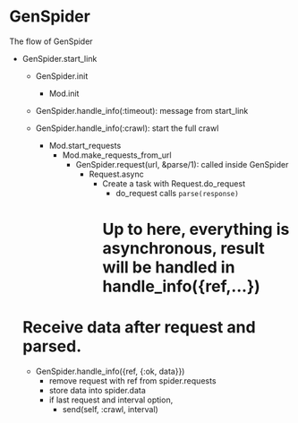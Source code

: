 GenSpider
=========

The flow of GenSpider

- GenSpider.start_link
  - GenSpider.init
    - Mod.init

  - GenSpider.handle_info(:timeout): message from start_link
  - GenSpider.handle_info(:crawl): start the full crawl
    - Mod.start_requests
      - Mod.make_requests_from_url
        - GenSpider.request(url, &parse/1): called inside GenSpider
          - Request.async
            - Create a task with Request.do_request
              - do_request calls `parse(response)`
              # Up to here, everything is asynchronous, result will be handled in handle_info({ref,...})
  # Receive data after request and parsed.
  - GenSpider.handle_info({ref, {:ok, data}})
    - remove request with ref from spider.requests
    - store data into spider.data
    - if last request and interval option,
      - send(self, :crawl, interval)